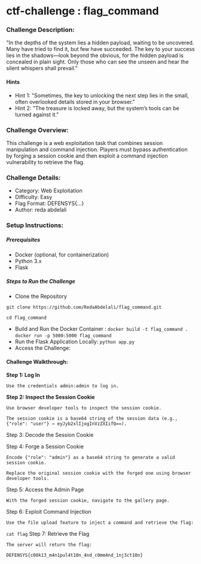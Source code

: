 # ctf-challenge : flag_command
### Challenge Description:

"In the depths of the system lies a hidden payload, waiting to be uncovered. Many have tried to find it, but few have succeeded. The key to your success lies in the shadows—look beyond the obvious, for the hidden payload is concealed in plain sight. Only those who can see the unseen and hear the silent whispers shall prevail."

#### Hints

- Hint 1: "Sometimes, the key to unlocking the next step lies in the small, often overlooked details stored in your browser."
- Hint 2: "The treasure is locked away, but the system’s tools can be turned against it."

### Challenge Overview:

This challenge is a web exploitation task that combines session manipulation and command injection. Players must bypass authentication by forging a session cookie and then exploit a command injection vulnerability to retrieve the flag.

### Challenge Details:
- Category: Web Exploitation
- Difficulty: Easy
- Flag Format: DEFENSYS{...}
- Author: reda abdelali

### Setup Instructions:
##### Prerequisites
- Docker (optional, for containerization)
- Python 3.x
- Flask

##### Steps to Run the Challenge
- Clone the Repository
```
git clone https://github.com/RedaAbdelali/flag_command.git
  
cd flag_command
```
- Build and Run the Docker Container :
``
    docker build -t flag_command .
``
``
  docker run -p 5000:5000 flag_command
``
- Run the Flask Application Locally:
``
    python app.py
``
- Access the Challenge:

#### Challenge Walkthrough:
**Step 1: Log In**

    Use the credentials admin:admin to log in.

**Step 2: Inspect the Session Cookie**

    Use browser developer tools to inspect the session cookie.

    The session cookie is a base64 string of the session data (e.g., {"role": "user"} → eyJyb2xlIjogInVzZXIifQ==).

Step 3: Decode the Session Cookie

Step 4: Forge a Session Cookie

    Encode {"role": "admin"} as a base64 string to generate a valid session cookie.

    Replace the original session cookie with the forged one using browser developer tools.

Step 5: Access the Admin Page

    With the forged session cookie, navigate to the gallery page.

Step 6: Exploit Command Injection

    Use the file upload feature to inject a command and retrieve the flag:
``
    cat flag
``
Step 7: Retrieve the Flag

    The server will return the flag:

    DEFENSYS{c00k13_m4n1pul4t10n_4nd_c0mm4nd_1nj3ct10n}
